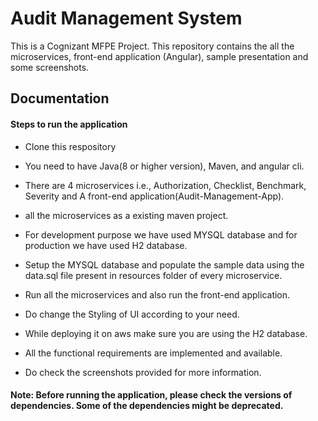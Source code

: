 
# Audit Management System

This is a Cognizant MFPE Project.
This repository contains the all the microservices, front-end application (Angular), sample presentation and some screenshots.
## Documentation

#### Steps to run the application
- Clone this respository
- You need to have Java(8 or higher version), Maven, and angular cli.
- There are 4 microservices i.e., Authorization, Checklist, Benchmark, Severity and A front-end application(Audit-Management-App).
- all the microservices as a existing maven project.
- For development purpose we have used MYSQL database and for production we have used H2 database.
- Setup the MYSQL database and populate the sample data using the data.sql file present in resources folder of every microservice.
- Run all the microservices and also run the front-end application.
- Do change the Styling of UI according to your need.

- While deploying it on aws make sure you are using the H2 database.

- All the functional requirements are implemented and available.

- Do check the screenshots provided for more information.

#### Note: Before running the application, please check the versions of dependencies. Some of the dependencies might be deprecated.


